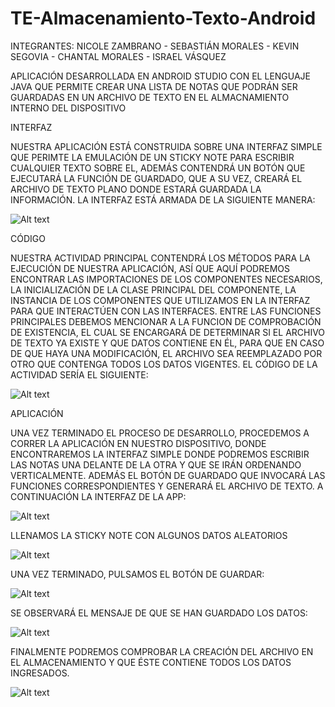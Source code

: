 # TE-Almacenamiento-Texto-Android

INTEGRANTES: NICOLE ZAMBRANO - SEBASTIÁN MORALES - KEVIN SEGOVIA - CHANTAL MORALES - ISRAEL VÁSQUEZ

APLICACIÓN DESARROLLADA EN ANDROID STUDIO CON EL LENGUAJE JAVA QUE PERMITE CREAR UNA LISTA DE NOTAS QUE PODRÁN SER GUARDADAS EN UN ARCHIVO DE TEXTO EN EL ALMACNAMIENTO INTERNO DEL DISPOSITIVO

INTERFAZ

NUESTRA APLICACIÓN ESTÁ CONSTRUIDA SOBRE UNA INTERFAZ SIMPLE QUE PERIMTE LA EMULACIÓN DE UN STICKY NOTE PARA ESCRIBIR CUALQUIER TEXTO SOBRE EL, ADEMÁS CONTENDRÁ UN BOTÓN QUE EJECUTARÁ LA FUNCIÓN DE GUARDADO, QUE A SU VEZ, CREARÁ EL ARCHIVO DE TEXTO PLANO DONDE ESTARÁ GUARDADA LA INFORMACIÓN. LA INTERFAZ ESTÁ ARMADA DE LA SIGUIENTE MANERA:

![Alt text](/captures/interfaz.png?raw=true "Estructura interfaz")

CÓDIGO

NUESTRA ACTIVIDAD PRINCIPAL CONTENDRÁ LOS MÉTODOS PARA LA EJECUCIÓN DE NUESTRA APLICACIÓN, ASÍ QUE AQUÍ PODREMOS ENCONTRAR LAS IMPORTACIONES DE LOS COMPONENTES NECESARIOS, LA INICIALIZACIÓN DE LA CLASE PRINCIPAL DEL COMPONENTE, LA INSTANCIA DE LOS COMPONENTES QUE UTILIZAMOS EN LA INTERFAZ PARA QUE INTERACTÚEN CON LAS INTERFACES. ENTRE LAS FUNCIONES PRINCIPALES DEBEMOS MENCIONAR A LA FUNCION DE COMPROBACIÓN DE EXISTENCIA, EL CUAL SE ENCARGARÁ DE DETERMINAR SI EL ARCHIVO DE TEXTO YA EXISTE Y QUE DATOS CONTIENE EN ÉL, PARA QUE EN CASO DE QUE HAYA UNA MODIFICACIÓN, EL ARCHIVO SEA REEMPLAZADO POR OTRO QUE CONTENGA TODOS LOS DATOS VIGENTES. EL CÓDIGO DE LA ACTIVIDAD SERÍA EL SIGUIENTE:

![Alt text](/captures/activity.png?raw=true "Estructura codigo")

APLICACIÓN

UNA VEZ TERMINADO EL PROCESO DE DESARROLLO, PROCEDEMOS A CORRER LA APLICACIÓN EN NUESTRO DISPOSITIVO, DONDE ENCONTRAREMOS LA INTERFAZ SIMPLE DONDE PODREMOS ESCRIBIR LAS NOTAS UNA DELANTE DE LA OTRA Y QUE SE IRÁN ORDENANDO VERTICALMENTE. ADEMÁS EL BOTÓN DE GUARDADO QUE INVOCARÁ LAS FUNCIONES CORRESPONDIENTES Y GENERARÁ EL ARCHIVO DE TEXTO.
A CONTINUACIÓN LA INTERFAZ DE LA APP:

![Alt text](/captures/aplicacion.jpeg.png?raw=true "Interfaz App")

LLENAMOS LA STICKY NOTE CON ALGUNOS DATOS ALEATORIOS

![Alt text](/captures/llenado.jpeg?raw=true "Llenado campos")

UNA VEZ TERMINADO, PULSAMOS EL BOTÓN DE GUARDAR:

![Alt text](/captures/envio.jpeg?raw=true "Guardado")

SE OBSERVARÁ EL MENSAJE DE QUE SE HAN GUARDADO LOS DATOS:

![Alt text](/captures/guardado.jpeg?raw=true "Mensaje")

FINALMENTE PODREMOS COMPROBAR LA CREACIÓN DEL ARCHIVO EN EL ALMACENAMIENTO Y QUE ÉSTE CONTIENE TODOS LOS DATOS INGRESADOS.

![Alt text](/captures/archivo.png?raw=true "Archivo resultante")
